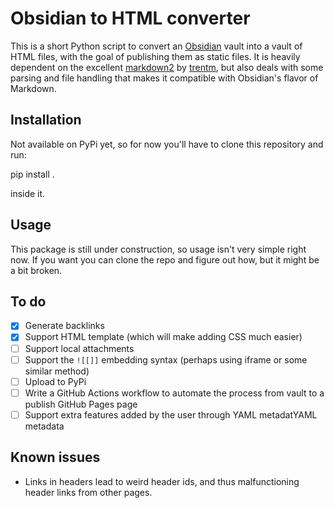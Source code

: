 # Obsidian to HTML converter

This is a short Python script to convert an [Obsidian](https://obsidian.md/) vault into a vault of HTML files, with the goal of publishing them as static files. It is heavily dependent on the excellent [markdown2](https://github.com/trentm/python-markdown2) by [trentm](https://github.com/trentm), but also deals with some parsing and file handling that makes it compatible with Obsidian's flavor of Markdown.

## Installation

Not available on PyPi yet, so for now you'll have to clone this repository and run:

  pip install .

inside it.

## Usage

This package is still under construction, so usage isn't very simple right now. If you want you can clone the repo and figure out how, but it might be a bit broken.

## To do

- [x] Generate backlinks
- [x] Support HTML template (which will make adding CSS much easier)
- [ ] Support local attachments
- [ ] Support the `![[]]` embedding syntax (perhaps using iframe or some similar method)
- [ ] Upload to PyPi
- [ ] Write a GitHub Actions workflow to automate the process from vault to a publish GitHub Pages page
- [ ] Support extra features added by the user through YAML metadatYAML metadata

## Known issues

- Links in headers lead to weird header ids, and thus malfunctioning header links from other pages.
